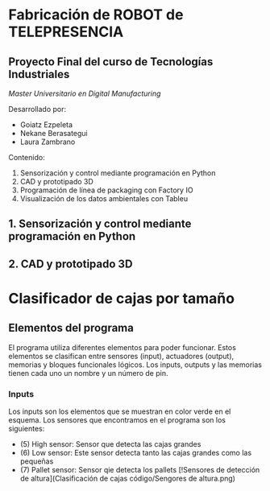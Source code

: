 # Fabricación de ROBOT de TELEPRESENCIA
## Proyecto Final del curso de Tecnologías Industriales
*Master Universitario en Digital Manufacturing*

Desarrollado por:
* Goiatz Ezpeleta
* Nekane Berasategui
* Laura Zambrano


Contenido:
1. Sensorización y control mediante programación en Python
2. CAD y prototipado 3D
3. Programación de línea de packaging con Factory IO
4. Visualización de los datos ambientales con Tableu

## 1. Sensorización y control mediante programación en Python

## 2. CAD y prototipado 3D

# Clasificador de cajas por tamaño
## Elementos del programa
El programa utiliza diferentes elementos para poder funcionar. Estos elementos se clasifican entre sensores (input), actuadores (output), memorias y bloques funcionales lógicos.
Los inputs, outputs y las memorias tienen cada uno un nombre y un número de pin.
### Inputs
Los inputs son los elementos que se muestran en color verde en el esquema. Los sensores que encontramos en el programa son los siguientes:
* (5) High sensor: Sensor que detecta las cajas grandes 
* (6) Low sensor: Este sensor detecta tanto las cajas grandes como las pequeñas
* (7) Pallet sensor: Sensor qie detecta los pallets
[!Sensores de detección de altura](Clasificación de cajas código/Sengores de altura.png)
